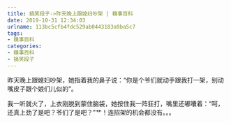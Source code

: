 ```yaml
---
title: 搞笑段子->昨天晚上跟媳妇吵架 | 糗事百科
date: 2019-10-31 12:34:03
urlname: 113bc5cfb4fdc529ab0443183a9ba5c7
tags: 
- 糗事百科
categories:
- 糗事百科
- 搞笑段子
---
```

昨天晚上跟媳妇吵架，她指着我的鼻子说：“你是个爷们就动手跟我打一架，别动嘴皮子跟个娘们儿似的”。

我一听就火了，上衣刚脱到蒙住脑袋，她按住我一阵狂打，嘴里还嘟囔着：“呵，还真上劲了是吧？爷们了是吧？”艹！连招架的机会都没有。。。


